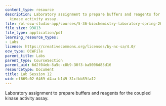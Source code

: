 ```yaml
---
content_type: resource
description: Laboratory assignment to prepare buffers and reagents for the coupled
  kinase activity assay.
file: /ol-ocw-studio-app/courses/5-36-biochemistry-laboratory-spring-2009/ef669c026469d4aab14931cfbb39fa12_ses12.pdf
file_size: 93813
file_type: application/pdf
learning_resource_types:
- Labs
license: https://creativecommons.org/licenses/by-nc-sa/4.0/
ocw_type: OCWFile
parent_title: Labs
parent_type: CourseSection
parent_uid: 6d2f04eb-8a5c-c8b9-30f3-ba5006d83d16
resourcetype: Document
title: Lab Session 12
uid: ef669c02-6469-d4aa-b149-31cfbb39fa12
---
```

Laboratory assignment to prepare buffers and reagents for the coupled kinase activity assay.